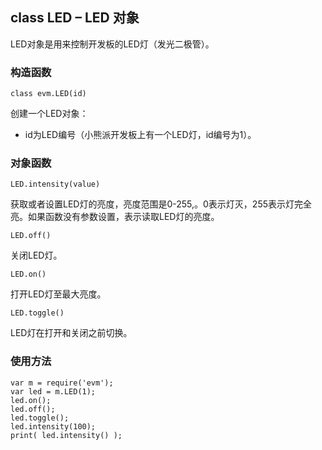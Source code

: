 ## class LED – LED 对象

LED对象是用来控制开发板的LED灯（发光二极管）。

### 构造函数

` class evm.LED(id) `

 创建一个LED对象：
*  id为LED编号（小熊派开发板上有一个LED灯，id编号为1）。
    
    
### 对象函数

`LED.intensity(value)`

获取或者设置LED灯的亮度，亮度范围是0-255,。0表示灯灭，255表示灯完全亮。如果函数没有参数设置，表示读取LED灯的亮度。

`LED.off()`

关闭LED灯。

`LED.on()`

打开LED灯至最大亮度。

`LED.toggle()`

LED灯在打开和关闭之前切换。

### 使用方法

```
var m = require('evm');
var led = m.LED(1);
led.on();
led.off();
led.toggle();
led.intensity(100);
print( led.intensity() );
```

